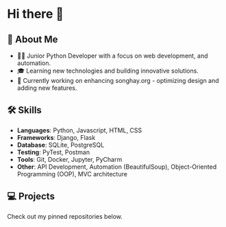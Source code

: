 # Hi there 👋

## 🚀 About Me
- 🧑‍💻 Junior Python Developer with a focus on web development, and automation.
- 🎓 Learning new technologies and building innovative solutions.
- 🌱 Currently working on enhancing songhay.org - optimizing design and adding new features.

[//]: # (- 🌱 Currently exploring Django, Flask, and API development.)

## 🛠️ Skills
- **Languages**: Python, Javascript, HTML, CSS
- **Frameworks**: Django, Flask
- **Database**: SQLite, PostgreSQL
- **Testing**: PyTest, Postman
- **Tools**: Git, Docker, Jupyter, PyCharm
- **Other**: API Development, Automation (BeautifulSoup), Object-Oriented Programming (OOP), MVC architecture

## 💻 Projects
Check out my pinned repositories below.
